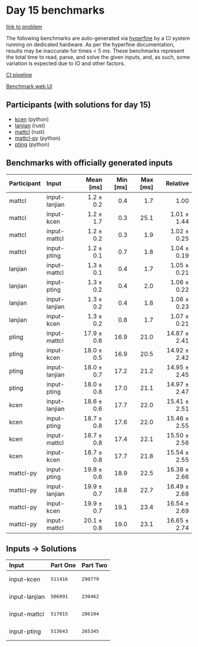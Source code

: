 # Day 15 benchmarks

[link to problem](https://adventofcode.com/2023/day/15)

The following benchmarks are auto-generated via
[hyperfine](https://github.com/sharkdp/hyperfine) by a CI system running on
dedicated hardware. As per the hyperfine documentation, results may be
inaccurate for times < 5 ms. These benchmarks represent the total time to read,
parse, and solve the given inputs, and, as such, some variation is expected due
to IO and other factors.

[CI pipeline](http://ci.papercode.net:8080/teams/main/pipelines/aoc2023)

[Benchmark web UI](https://aoc.ancalagon.black)


## Participants (with solutions for day 15)

- [kcen](https://github.com/kcen/aoc2023) (python)
- [lanjian](https://github.com/lanjian/aoc-2023) (rust)
- [mattcl](https://github.com/mattcl/aoc2023) (rust)
- [mattcl-py](https://github.com/mattcl/aoc2023-py) (python)
- [pting](https://github.com/pting/aoc2023) (python)


## Benchmarks with officially generated inputs

| Participant | Input | Mean [ms] | Min [ms] | Max [ms] | Relative |
|:---|:---|---:|---:|---:|---:|
| mattcl | input-lanjian | 1.2 ± 0.2 | 0.4 | 1.7 | 1.00 |
| mattcl | input-kcen | 1.2 ± 1.7 | 0.3 | 25.1 | 1.01 ± 1.44 |
| mattcl | input-mattcl | 1.2 ± 0.2 | 0.3 | 1.9 | 1.02 ± 0.25 |
| mattcl | input-pting | 1.2 ± 0.1 | 0.7 | 1.8 | 1.04 ± 0.19 |
| lanjian | input-mattcl | 1.3 ± 0.1 | 0.4 | 1.7 | 1.05 ± 0.21 |
| lanjian | input-pting | 1.3 ± 0.2 | 0.4 | 2.0 | 1.06 ± 0.22 |
| lanjian | input-lanjian | 1.3 ± 0.2 | 0.4 | 1.8 | 1.06 ± 0.23 |
| lanjian | input-kcen | 1.3 ± 0.2 | 0.8 | 1.7 | 1.07 ± 0.21 |
| pting | input-mattcl | 17.9 ± 0.6 | 16.9 | 21.0 | 14.87 ± 2.41 |
| pting | input-kcen | 18.0 ± 0.5 | 16.9 | 20.5 | 14.92 ± 2.42 |
| pting | input-lanjian | 18.0 ± 0.7 | 17.2 | 21.2 | 14.95 ± 2.45 |
| pting | input-pting | 18.0 ± 0.8 | 17.0 | 21.1 | 14.97 ± 2.47 |
| kcen | input-lanjian | 18.6 ± 0.6 | 17.7 | 22.0 | 15.41 ± 2.51 |
| kcen | input-pting | 18.7 ± 0.8 | 17.6 | 22.0 | 15.46 ± 2.55 |
| kcen | input-mattcl | 18.7 ± 0.8 | 17.4 | 22.1 | 15.50 ± 2.56 |
| kcen | input-kcen | 18.7 ± 0.8 | 17.7 | 21.8 | 15.54 ± 2.55 |
| mattcl-py | input-pting | 19.8 ± 0.6 | 18.9 | 22.5 | 16.38 ± 2.66 |
| mattcl-py | input-lanjian | 19.9 ± 0.7 | 18.8 | 22.7 | 16.49 ± 2.68 |
| mattcl-py | input-kcen | 19.9 ± 0.7 | 19.1 | 23.4 | 16.54 ± 2.69 |
| mattcl-py | input-mattcl | 20.1 ± 0.8 | 19.0 | 23.1 | 16.65 ± 2.74 |


## Inputs -> Solutions

| Input | Part One | Part Two |
|:---|:---|:---|
|input-kcen|<pre>511416</pre>|<pre>290779</pre>|
|input-lanjian|<pre>506891</pre>|<pre>230462</pre>|
|input-mattcl|<pre>517015</pre>|<pre>286104</pre>|
|input-pting|<pre>513643</pre>|<pre>265345</pre>|